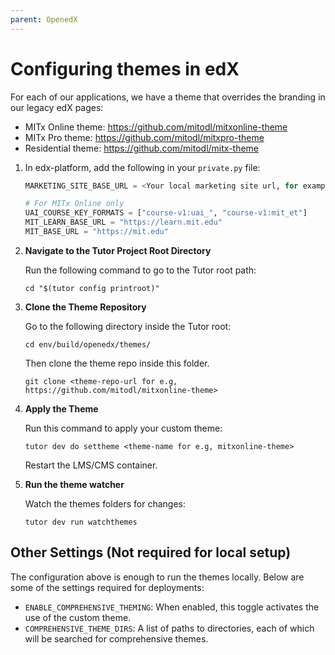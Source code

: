 ```yaml
---
parent: OpenedX
---
```


# Configuring themes in edX

For each of our applications, we have a theme that overrides the branding in our legacy edX pages:
- MITx Online theme: https://github.com/mitodl/mitxonline-theme
- MITx Pro theme: https://github.com/mitodl/mitxpro-theme
- Residential theme: https://github.com/mitodl/mitx-theme

1. In edx-platform, add the following in your `private.py` file:
   ```python
   MARKETING_SITE_BASE_URL = <Your local marketing site url, for example, for MITxPRO we have http://xpro.odl.local:8053>

   # For MITx Online only
   UAI_COURSE_KEY_FORMATS = ["course-v1:uai_", "course-v1:mit_et"]
   MIT_LEARN_BASE_URL = "https://learn.mit.edu"
   MIT_BASE_URL = "https://mit.edu"
   ```
2. **Navigate to the Tutor Project Root Directory**

   Run the following command to go to the Tutor root path:
   ```
   cd "$(tutor config printroot)"
   ```

3. **Clone the Theme Repository**

   Go to the following directory inside the Tutor root:
   ```
   cd env/build/openedx/themes/
   ```
   Then clone the theme repo inside this folder. 
   ```
   git clone <theme-repo-url for e.g, https://github.com/mitodl/mitxonline-theme>
   ```

4. **Apply the Theme**

   Run this command to apply your custom theme:
   ```
   tutor dev do settheme <theme-name for e.g, mitxonline-theme>
   ```

   Restart the LMS/CMS container.


5. **Run the theme watcher**

   Watch the themes folders for changes:
   ```
   tutor dev run watchthemes
   ```

## Other Settings (Not required for local setup)

The configuration above is enough to run the themes locally. Below are some of the settings required for deployments:

- `ENABLE_COMPREHENSIVE_THEMING`: When enabled, this toggle activates the use of the custom theme.
- `COMPREHENSIVE_THEME_DIRS`: A list of paths to directories, each of which will be searched for comprehensive themes.
